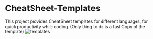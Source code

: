 # CheatSheet-Templates
This project provides CheatSheet templates for different languages, for quick productivity while coding. (Only thing to do is a fast Copy of the template)
![templates](https://user-images.githubusercontent.com/69778988/158624659-ea80f3cd-1e30-4b97-b4a9-e4d15d18193a.PNG)
